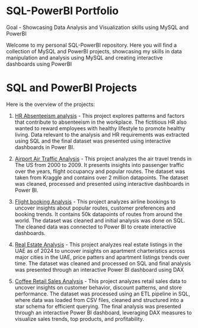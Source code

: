# SQL-PowerBI Portfolio
Goal - Showcasing Data Analysis and Visualization skills using MySQL and PowerBI

Welcome to my personal SQL-PowerBI repository. Here you will find a collection of MySQL and PowerBI projects, showcasing my skills in data manipulation and analysis using MySQL and creating interactive dashboards using PowerBI 

# SQL and PowerBI Projects

Here is the overview of the projects:

1. [HR Absenteeism analysis](https://github.com/Trevor20/SQL-PowerBI-Portfolio/tree/main/projects/Project1-HRAbsenteesim) - This project explores patterns and factors that contribute to absenteeism in the workplace. The fictitious HR also wanted to reward employees with healthy lifestyle to promote healthy living. Data relevant to the analysis and HR requirements was extracted using SQL and the final dataset was presented using interactive dashboards in Power BI.

2. [Airport Air Traffic Analysis](https://github.com/Trevor20/SQL-PowerBI-Portfolio/tree/main/projects/Project2-AirportAnalysis) - This project analyzes the air travel trends in The US from 2000 to 2009. It presents insights into passenger traffic over the years, flight occupancy and popular routes. The dataset was taken from Kraggle and contains over 2 million datapoints. The dataset was cleaned, processed and presented using interactive dashboards in Power BI.

3. [Flight booking Analysis](https://github.com/Trevor20/SQL-PowerBI-Portfolio/tree/main/projects/Project3-FlightBookingAnalysis) - This project analyzes airline bookings to uncover insights about popular routes, customer preferences and booking trends. It contains 50k datapoints of routes from around the world. The dataset was cleaned and initial analysis was done on SQL. The cleaned data was connected to Power BI to create interactive dashboards.

4. [Real Estate Analysis](https://github.com/Trevor20/SQL-PowerBI-Portfolio/tree/main/projects/Project4-RealEstateAnalysis) - This project analyzes real estate listings in the UAE as of 2024 to uncover insights on apartment charteristics across major cities in the UAE, price patters and apartment listings trends over time. The dataset was cleaned and processed on SQL and final analysis was presented through an interactive Power BI dashboard using DAX

5. [Coffee Retail Sales Analysis](https://github.com/Trevor20/SQL-PowerBI-Portfolio/tree/main/projects/Project5-CoffeeRetailAnalysis) - This project analyzes retail sales data to uncover insights on customer behavior, discount patterns, and store performance. The dataset was processed using an ETL pipeline in SQL, where data was loaded from CSV files, cleaned and structured into a star schema for efficient querying. The final analysis was presented through an interactive Power BI dashboard, leveraging DAX measures to visualize sales trends, top products, and profitability.

